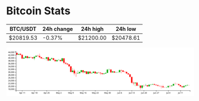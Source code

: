 # Bitcoin Stats

BTC/USDT|24h change|24h high|24h low|
|---|---|---|---|
|$20819.53|-0.37%|$21200.00|$20478.61|

<img src="./chart.svg">
